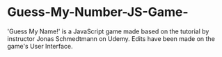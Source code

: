 # Guess-My-Number-JS-Game-
'Guess My Name!' is a JavaScript game made based on the tutorial by instructor Jonas Schmedtmann on Udemy. Edits have been made on the game's User Interface. 
